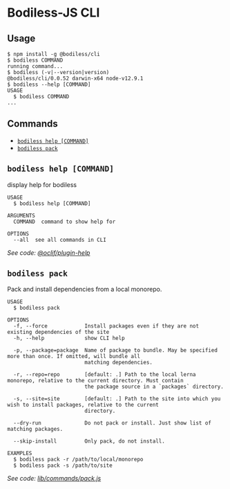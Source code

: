 # Bodiless-JS CLI

## Usage
```sh-session
$ npm install -g @bodiless/cli
$ bodiless COMMAND
running command...
$ bodiless (-v|--version|version)
@bodiless/cli/0.0.52 darwin-x64 node-v12.9.1
$ bodiless --help [COMMAND]
USAGE
  $ bodiless COMMAND
...
```

## Commands
* [`bodiless help [COMMAND]`](#bodiless-help-command)
* [`bodiless pack`](#bodiless-pack)

## `bodiless help [COMMAND]`

display help for bodiless

```
USAGE
  $ bodiless help [COMMAND]

ARGUMENTS
  COMMAND  command to show help for

OPTIONS
  --all  see all commands in CLI
```

_See code: [@oclif/plugin-help](https://github.com/oclif/plugin-help/blob/v2.2.3/src/commands/help.ts)_

## `bodiless pack`

Pack and install dependencies from a local monorepo.

```
USAGE
  $ bodiless pack

OPTIONS
  -f, --force            Install packages even if they are not existing dependencies of the site
  -h, --help             show CLI help

  -p, --package=package  Name of package to bundle. May be specified more than once. If omitted, will bundle all
                         matching dependencies.

  -r, --repo=repo        [default: .] Path to the local lerna monorepo, relative to the current directory. Must contain
                         the package source in a `packages` directory.

  -s, --site=site        [default: .] Path to the site into which you wish to install packages, relative to the current
                         directory.

  --dry-run              Do not pack or install. Just show list of matching packages.

  --skip-install         Only pack, do not install.

EXAMPLES
  $ bodiless pack -r /path/to/local/monorepo
  $ bodiless pack -s /path/to/site
```

_See code: [lib/commands/pack.js](https://github.com/johnsonandjohnson/Bodiless-JS/tree/master/packages/bodiless-cli/src)_
